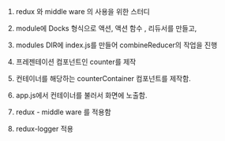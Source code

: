 1. redux 와 middle ware 의 사용을 위한 스터디

2. module에 Docks 형식으로 액션, 액션 함수 , 리듀서를 만들고,

3. modules DIR에 index.js를 만들어 combineReducer의 작업을 진행

4. 프레젠테이션 컴포넌트인 counter를 제작

5. 컨테이너를 해당하는 counterContainer 컴포넌트를 제작함.

6. app.js에서 컨테이너를 불러서 화면에 노출함.


7. redux - middle ware 를 적용함

8. redux-logger 적용